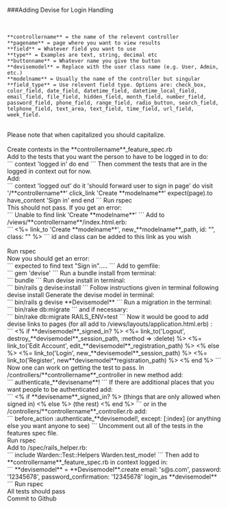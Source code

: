 ###Adding Devise for Login Handling<br>
<br>
<br>
```
**controllername** = the name of the relevent controller
**pagename** = page where you want to view results
**field** = Whatever field you want to use
**type** = Examples are text, string, decimal etc
**buttonname** = Whatever name you give the button
**devisemodel** = Replace with the user class name (e.g. User, Admin, etc.)
**modelname** = Usually the name of the controller but singular
**field_type** = Use relevent field type. Options are: check_box, color_field, date_field, datetime_field, datetime_local_field, email_field, file_field, hidden_field, month_field, number_field, password_field, phone_field, range_field, radio_button, search_field, telphone_field, text_area, text_field, time_field, url_field, week_field.
```
<br>
Please note that when capitalized you should capitalize.<br>
<br>
Create contexts in the **controllername**_feature_spec.rb <br>
Add to the tests that you want the person to have to be logged in to do:<br>
```
context 'logged in' do
end
```
Then comment the tests that are in the logged in context out for now.<br>
Add: <br>
```
context 'logged out' do
	it 'should forward user to sign in page' do
		visit '/**controllername**'
		click_link 'Create **modelname**'
		expect(page).to have_content 'Sign in'
	end
end
```
Run rspec<br>
This should not pass.  If you get an error: <br>
```
Unable to find link 'Create **modelname**'
```
Add to /views/**controllername**/index.html.erb:<br>
```
<%= link_to 'Create **modelname**', new_**modelname**_path, id: "", class: "" %>
```
id and class can be added to this link as you wish<br><br>
Run rspec<br>
Now you should get an error:<br>
```
expected to find text "Sign in".....
```
Add to gemfile:<br>
```
gem 'devise'
```
Run a bundle install from terminal:<br>
```
bundle
```
Run devise install in terminal:<br>
```
bin/rails g devise:install
```
Follow instructions given in terminal following devise install
Generate the devise model in terminal:<br>
```
bin/rails g devise **Devisemodel**
```
Run a migration in the terminal:<br>
```
bin/rake db:migrate
```
and if necessary:<br>
```
bin/rake db:migrate RAILS_ENV=test
```
Now it would be good to add devise links to pages (for all add to /views/layouts/application.html.erb) :<br>
```
<% if **devisemodel**_signed_in? %>
	<%= link_to('Logout', destroy_**devisemodel**_session_path, :method => :delete) %>
	<%= link_to('Edit Account', edit_**devisemodel**_registration_path) %>
<% else %>
	<%= link_to('Login', new_**devisemodel**_session_path) %>
	<%= link_to('Register', new**devisemodel**registration_path) %>
<% end %>
```
Now one can work on getting the test to pass. In /controllers/**controllername**_controller in new method add:<br>
```
authenticate_**devisename**!
```
If there are additional places that you want people to be authenticated add:<br>
```
<% if **devisename**_signed_in? %> (things that are only allowed when signed in)
<% else %> (the rest)
<% end %>
```
or in the /controllers/**controllername**_controller.rb add:<br>
```
before_action :authenticate_**devisemodel!, except: [:index] (or anything else you want anyone to see)
```
Uncomment out all of the tests in the features spec file.<br>
Run rspec <br>
Add to /spec/rails_helper.rb:<br>
```
include Warden::Test::Helpers
Warden.test_mode!
```
Then add to **controllername**_feature_spec.rb in context logged in:<br>
```
**devisemodel** = **Devisemodel**.create email: 's@s.com', password: '12345678', password_confirmation: '12345678'
login_as **devisemodel**
```
Run rspec<br>
All tests should pass<br>
Commit to Github





